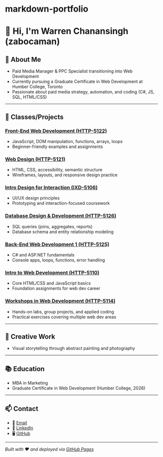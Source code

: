 # markdown-portfolio

# 👋 Hi, I'm Warren Chanansingh (zabocaman)

## 🚀 About Me
- Paid Media Manager & PPC Specialist transitioning into Web Development  
- Currently pursuing a Graduate Certificate in Web Development at Humber College, Toronto  
- Passionate about paid media strategy, automation, and coding (C#, JS, SQL, HTML/CSS)

---

## 💼 Classes/Projects

### [Front-End Web Development (HTTP-5122)](https://github.com/zabocaman/Front-End-Web-Development---HTTP-5122-0NA)
- JavaScript, DOM manipulation, functions, arrays, loops  
- Beginner-friendly examples and assignments

### [Web Design (HTTP-5121)](https://github.com/zabocaman/Web-Design---HTTP-5121-0NA)
- HTML, CSS, accessibility, semantic structure  
- Wireframes, layouts, and responsive design practice

### [Intro Design for Interaction (IXD-5106)](https://github.com/zabocaman/Intro-Design-for-Interaction---IXD-5106-0NB)
- UI/UX design principles  
- Prototyping and interaction-focused coursework

### [Database Design & Development (HTTP-5126)](https://github.com/zabocaman/Database-Design-Development---HTTP-5126-0NA)
- SQL queries (joins, aggregates, reports)  
- Database schema and entity relationship modeling

### [Back-End Web Development 1 (HTTP-5125)](https://github.com/zabocaman/Back-End-Web-Development-1---HTTP-5125-0NA)
- C# and ASP.NET fundamentals  
- Console apps, loops, functions, error handling

### [Intro to Web Development (HTTP-5110)](https://github.com/zabocaman/Intro-to-Web-Development---HTTP-5110-0NA)
- Core HTML/CSS and JavaScript basics  
- Foundation assignments for web dev career

### [Workshops in Web Development (HTTP-5114)](https://github.com/zabocaman/http5114-workshops-in-web-development)
- Hands-on labs, group projects, and applied coding  
- Practical exercises covering multiple web dev areas

---

## 🎨 Creative Work
- Visual storytelling through abstract painting and photography  

---

## 📚 Education
- MBA in Marketing  
- Graduate Certificate in Web Development (Humber College, 2026)

---

## 📫 Contact
- 📧 [Email](mailto:warren.chanansingh@hotmail.com)  
- 💼 [LinkedIn](https://www.linkedin.com/in/warrenchanansingh)  
- 🖥️ [GitHub](https://github.com/zabocaman)  

---
*Built with ❤️ and deployed via [GitHub Pages](https://zabocaman.github.io/)*
